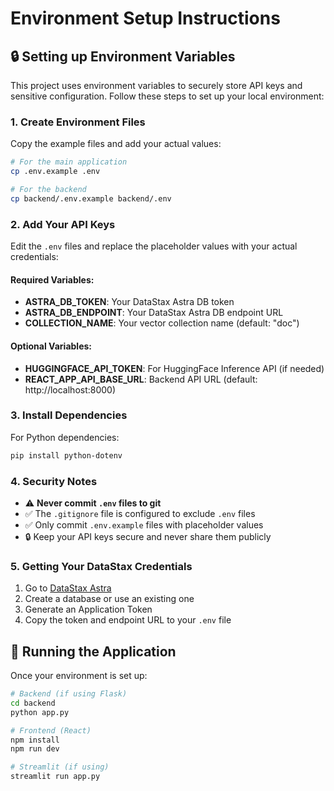 # Environment Setup Instructions

## 🔒 Setting up Environment Variables

This project uses environment variables to securely store API keys and sensitive configuration. Follow these steps to set up your local environment:

### 1. Create Environment Files

Copy the example files and add your actual values:

```bash
# For the main application
cp .env.example .env

# For the backend
cp backend/.env.example backend/.env
```

### 2. Add Your API Keys

Edit the `.env` files and replace the placeholder values with your actual credentials:

#### Required Variables:

- **ASTRA_DB_TOKEN**: Your DataStax Astra DB token
- **ASTRA_DB_ENDPOINT**: Your DataStax Astra DB endpoint URL
- **COLLECTION_NAME**: Your vector collection name (default: "doc")

#### Optional Variables:

- **HUGGINGFACE_API_TOKEN**: For HuggingFace Inference API (if needed)
- **REACT_APP_API_BASE_URL**: Backend API URL (default: http://localhost:8000)

### 3. Install Dependencies

For Python dependencies:
```bash
pip install python-dotenv
```

### 4. Security Notes

- ⚠️ **Never commit `.env` files to git**
- ✅ The `.gitignore` file is configured to exclude `.env` files
- ✅ Only commit `.env.example` files with placeholder values
- 🔒 Keep your API keys secure and never share them publicly

### 5. Getting Your DataStax Credentials

1. Go to [DataStax Astra](https://astra.datastax.com/)
2. Create a database or use an existing one
3. Generate an Application Token
4. Copy the token and endpoint URL to your `.env` file

## 🚀 Running the Application

Once your environment is set up:

```bash
# Backend (if using Flask)
cd backend
python app.py

# Frontend (React)
npm install
npm run dev

# Streamlit (if using)
streamlit run app.py
```
